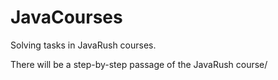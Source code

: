 # JavaCourses
Solving tasks in JavaRush courses.

There will be a step-by-step passage of the JavaRush course/
